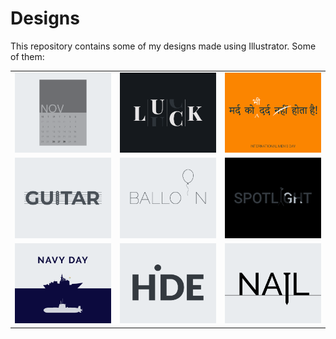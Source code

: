 # Designs
This repository contains some of my designs made using Illustrator.
Some of them:
<table>
    <tr>
      <td><img src="2020-11/png/26.11.2020.png"></td>
      <td><img src="2020-12/png/06.12.2020.png"></td>
      <td><img src="2020-11/png/19.11.2020.png"></td>
    </tr>
    <tr>
      <td><img src="2020-12/png/02.12.2020.png"></td>
      <td><img src="2020-11/png/22.11.2020.png"></td>
      <td><img src="2020-11/png/21.11.2020.png"></td>
    </tr>
    <tr>
      <td><img src="2020-12/png/04.12.2020.png"></td>
      <td><img src="2020-11/png/23.11.2020.png"></td>
      <td><img src="2020-11/png/24.11.2020.png"></td>
    </tr>
</table>
